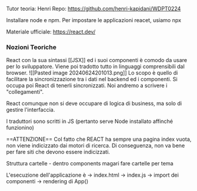 Tutor teoria: Henri
Repo: https://github.com/henri-kapidani/WDPT0224

Installare node e npm.
Per impostare le applicazioni reacet, usiamo npx

Materiale ufficiale: https://react.dev/
### Nozioni Teoriche

React con la sua sintassi [[JSX]] ed i suoi componenti è comodo da usare per lo sviluppatore.
Viene poi tradotto tutto in linguaggi comprensibili dal browser.
![[Pasted image 20240624201013.png]]
Lo scopo è quello di facilitare la sincronizzazione tra i dati nel backend ed i componenti. Si occupa poi React di tenerli sincronizzati. Noi andremo a scrivere i "collegamenti".

React comunque non si deve occupare di logica di business, ma solo di gestire l'interfaccia.

I traduttori sono scritti in JS (pertanto serve Node installato affinché funzionino)

==ATTENZIONE==
Col fatto che REACT ha sempre una pagina index vuota, non viene indicizzato dai motori di ricerca.
Di conseguenza, non va bene per fare siti che devono essere indicizzati.

Struttura cartelle - dentro components magari fare cartelle per tema

L'esecuzione dell'applicazione è -> index.html -> index.js -> import dei componenti -> rendering di App()